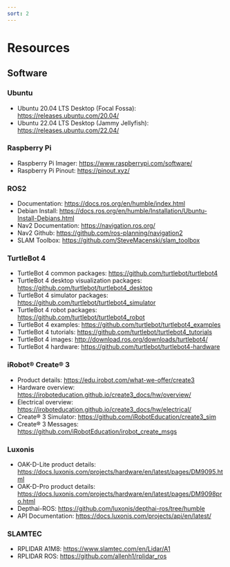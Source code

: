 ```yaml
---
sort: 2
---
```


# Resources

## Software

### Ubuntu 
  - Ubuntu 20.04 LTS Desktop (Focal Fossa): <https://releases.ubuntu.com/20.04/>
  - Ubuntu 22.04 LTS Desktop (Jammy Jellyfish): <https://releases.ubuntu.com/22.04/>

### Raspberry Pi 
  - Raspberry Pi Imager: <https://www.raspberrypi.com/software/>
  - Raspberry Pi Pinout: <https://pinout.xyz/>

### ROS2
  - Documentation: <https://docs.ros.org/en/humble/index.html>
  - Debian Install: <https://docs.ros.org/en/humble/Installation/Ubuntu-Install-Debians.html>
  - Nav2 Documentation: <https://navigation.ros.org/>
  - Nav2 Github: <https://github.com/ros-planning/navigation2>
  - SLAM Toolbox: <https://github.com/SteveMacenski/slam_toolbox>

### TurtleBot 4
  - TurtleBot 4 common packages: <https://github.com/turtlebot/turtlebot4>
  - TurtleBot 4 desktop visualization packages: <https://github.com/turtlebot/turtlebot4_desktop>
  - TurtleBot 4 simulator packages: <https://github.com/turtlebot/turtlebot4_simulator>
  - TurtleBot 4 robot packages: <https://github.com/turtlebot/turtlebot4_robot>
  - TurtleBot 4 examples: <https://github.com/turtlebot/turtlebot4_examples>
  - TurtleBot 4 tutorials: <https://github.com/turtlebot/turtlebot4_tutorials>
  - TurtleBot 4 images: <http://download.ros.org/downloads/turtlebot4/>
  - TurtleBot 4 hardware: <https://github.com/turtlebot/turtlebot4-hardware>

### iRobot® Create® 3
  - Product details: <https://edu.irobot.com/what-we-offer/create3>
  - Hardware overview: <https://iroboteducation.github.io/create3_docs/hw/overview/>
  - Electrical overview: <https://iroboteducation.github.io/create3_docs/hw/electrical/>
  - Create® 3 Simulator: <https://github.com/iRobotEducation/create3_sim>
  - Create® 3 Messages: <https://github.com/iRobotEducation/irobot_create_msgs>

### Luxonis
  - OAK-D-Lite product details: <https://docs.luxonis.com/projects/hardware/en/latest/pages/DM9095.html>
  - OAK-D-Pro product details: <https://docs.luxonis.com/projects/hardware/en/latest/pages/DM9098pro.html>
  - Depthai-ROS: <https://github.com/luxonis/depthai-ros/tree/humble>
  - API Documentation: <https://docs.luxonis.com/projects/api/en/latest/>

### SLAMTEC
  - RPLIDAR A1M8: <https://www.slamtec.com/en/Lidar/A1>
  - RPLIDAR ROS: <https://github.com/allenh1/rplidar_ros>
